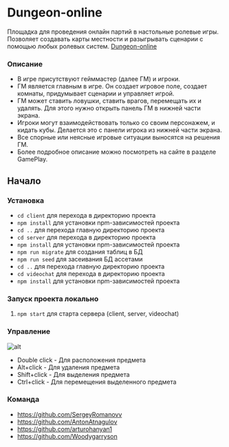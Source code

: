 # Dungeon-online
Площадка для проведения онлайн партий в настольные ролевые игры.
Позволяет создавать карты местности и разыгрывать сценарии с помощью любых ролевых систем.
[Dungeon-online](https://dnd-deploy.herokuapp.com)

### Описание
- В игре присутствуют гейммастер (далее ГМ) и игроки.
- ГМ является главным в игре. Он создает игровое поле, создает комнаты, придумывает сценарии и управляет игрой.
- ГМ может ставить ловушки, ставить врагов, перемещать их и удалять. Для этого нужно открыть панель ГМ в нижней части экрана.
- Игроки могут взаимодействовать только со своим персонажем, и кидать кубы. Делается это с панели игрока из нижней части экрана.
- Все спорные или неясные игровые ситуации выносятся на решения ГМ.
- Более подробное описание можно посмотреть на сайте в разделе GamePlay.

## Начало

### Установка

- `cd client` для перехода в директорию проекта
- `npm install` для установки npm-зависимостей проекта
- `cd ..` для перехода главную директорию проекта
- `cd server` для перехода в директорию проекта
- `npm install` для установки npm-зависимостей проекта
- `npm run migrate` для создания таблиц в БД
- `npm run seed` для засеивания БД ассетами
- `cd ..` для перехода главную директорию проекта
- `cd videochat` для перехода в директорию проекта
- `npm install` для установки npm-зависимостей проекта

### Запуск проекта локально

1. `npm start` для старта сервера (client, server, videochat)

### Управление
![alt](./DnD%20-control.gif)
- Double click - Для расположения предмета
- Alt+click - Для удаления предмета
- Shift+click - Для выделения предмета
- Ctrl+click - Для перемещения выделенного предмета

### Команда

- https://github.com/SergeyRomanovv
- https://github.com/AntonAtnagulov
- https://github.com/arturohanyan1
- https://github.com/Woodygarryson
